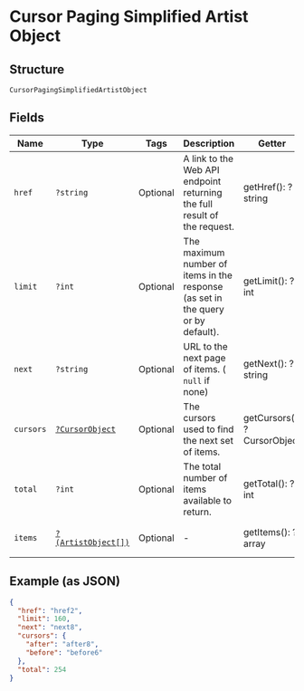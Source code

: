 
# Cursor Paging Simplified Artist Object

## Structure

`CursorPagingSimplifiedArtistObject`

## Fields

| Name | Type | Tags | Description | Getter | Setter |
|  --- | --- | --- | --- | --- | --- |
| `href` | `?string` | Optional | A link to the Web API endpoint returning the full result of the request. | getHref(): ?string | setHref(?string href): void |
| `limit` | `?int` | Optional | The maximum number of items in the response (as set in the query or by default). | getLimit(): ?int | setLimit(?int limit): void |
| `next` | `?string` | Optional | URL to the next page of items. ( `null` if none) | getNext(): ?string | setNext(?string next): void |
| `cursors` | [`?CursorObject`](../../doc/models/cursor-object.md) | Optional | The cursors used to find the next set of items. | getCursors(): ?CursorObject | setCursors(?CursorObject cursors): void |
| `total` | `?int` | Optional | The total number of items available to return. | getTotal(): ?int | setTotal(?int total): void |
| `items` | [`?(ArtistObject[])`](../../doc/models/artist-object.md) | Optional | - | getItems(): ?array | setItems(?array items): void |

## Example (as JSON)

```json
{
  "href": "href2",
  "limit": 160,
  "next": "next8",
  "cursors": {
    "after": "after8",
    "before": "before6"
  },
  "total": 254
}
```

